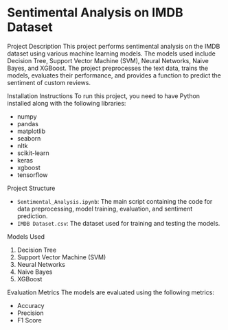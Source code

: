 # Sentimental Analysis on IMDB Dataset

Project Description
This project performs sentimental analysis on the IMDB dataset using various machine learning models. The models used include Decision Tree, Support Vector Machine (SVM), Neural Networks, Naive Bayes, and XGBoost. The project preprocesses the text data, trains the models, evaluates their performance, and provides a function to predict the sentiment of custom reviews.

Installation Instructions
To run this project, you need to have Python installed along with the following libraries:
- numpy
- pandas
- matplotlib
- seaborn
- nltk
- scikit-learn
- keras
- xgboost
- tensorflow


Project Structure
- `Sentimental_Analysis.ipynb`: The main script containing the code for data preprocessing, model training, evaluation, and sentiment prediction.
- `IMDB Dataset.csv`: The dataset used for training and testing the models.

Models Used
1. Decision Tree
2. Support Vector Machine (SVM)
3. Neural Networks
4. Naive Bayes
5. XGBoost

Evaluation Metrics
The models are evaluated using the following metrics:
- Accuracy
- Precision
- F1 Score

   
